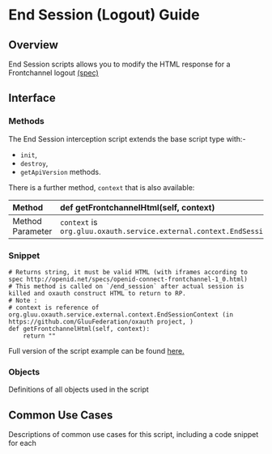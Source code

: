 # End Session (Logout) Guide

## Overview

End Session scripts allows you to modify the HTML response for a Frontchannel logout [(spec)](https://openid.net/specs/openid-connect-frontchannel-1_0.html)

## Interface

### Methods

The End Session interception script extends the base script type with:-
- `init`, 
- `destroy`,
- `getApiVersion` methods.

There is a further method, `context` that is also available:

|Method|def getFrontchannelHtml(self, context)|
|:---|:---|
|Method Parameter|`context` is `org.gluu.oxauth.service.external.context.EndSessionContext`|

### Snippet

    # Returns string, it must be valid HTML (with iframes according to spec http://openid.net/specs/openid-connect-frontchannel-1_0.html)
    # This method is called on `/end_session` after actual session is killed and oxauth construct HTML to return to RP.
    # Note :
    # context is reference of org.gluu.oxauth.service.external.context.EndSessionContext (in https://github.com/GluuFederation/oxauth project, )
    def getFrontchannelHtml(self, context):
        return ""

Full version of the script example can be found [here.](https://github.com/GluuFederation/community-edition-setup/blob/version_4.3.0/static/extension/end_session/end_session.py)

### Objects

Definitions of all objects used in the script

## Common Use Cases

Descriptions of common use cases for this script, including a code snippet for each
